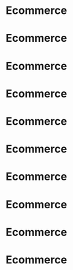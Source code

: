 # Ecommerce
# Ecommerce
# Ecommerce
# Ecommerce
# Ecommerce
# Ecommerce
# Ecommerce
# Ecommerce
# Ecommerce
# Ecommerce
